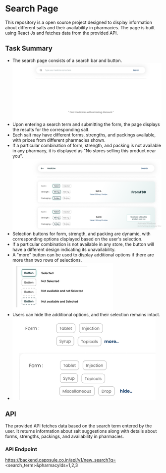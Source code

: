 #  Search Page

This repository is a open source project designed to display information about different salts and their availability in pharmacies. The page is built using React Js and fetches data from the provided API.

## Task Summary

- The search page consists of a search bar and button.
  ![img1](https://github.com/crypticCoder9/ReactApp/blob/main/home.png?raw=true)
- Upon entering a search term and submitting the form, the page displays the results for the corresponding salt.
- Each salt may have different forms, strengths, and packings available, with prices from different pharmacies shown.
- If a particular combination of form, strength, and packing is not available in any pharmacy, it is displayed as "No stores selling this product near you".
  ![img2](https://github.com/crypticCoder9/ReactApp/blob/main/data.png?raw=true)
- Selection buttons for form, strength, and packing are dynamic, with corresponding options displayed based on the user's selection.
- If a particular combination is not available in any store, the button will have a different design indicating its unavailability.
- A "more" button can be used to display additional options if there are more than two rows of selections.
  ![img3](https://github.com/crypticCoder9/ReactApp/blob/main/selection.png?raw=true)
- Users can hide the additional options, and their selection remains intact.
- ![img4](https://github.com/crypticCoder9/ReactApp/blob/main/more.png?raw=true)

## API

The provided API fetches data based on the search term entered by the user. It returns information about salt suggestions along with details about forms, strengths, packings, and availability in pharmacies.

### API Endpoint

https://backend.cappsule.co.in/api/v1/new_search?q=<search_term>&pharmacyIds=1,2,3

